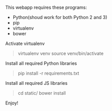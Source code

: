 This webapp requires these programs: 

- Python(shoud work for both Python 2 and 3)
- pip
- virtualenv
- bower

Activate virtualenv

> virtualenv venv
> source venv/bin/activate

Install all required Python libraries

> pip install -r requirements.txt

Install all required JS libraries

> cd static/
> bower install

Enjoy!
